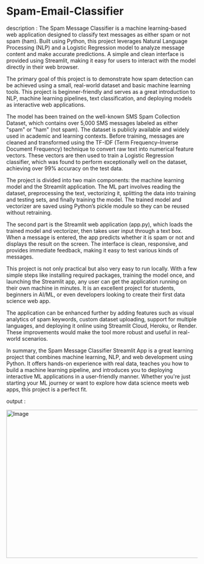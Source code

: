 # Spam-Email-Classifier
description :
The Spam Message Classifier is a machine learning-based web application designed to classify text messages as either spam or not spam (ham). Built using Python, this project leverages Natural Language Processing (NLP) and a Logistic Regression model to analyze message content and make accurate predictions. A simple and clean interface is provided using Streamlit, making it easy for users to interact with the model directly in their web browser.

The primary goal of this project is to demonstrate how spam detection can be achieved using a small, real-world dataset and basic machine learning tools. This project is beginner-friendly and serves as a great introduction to NLP, machine learning pipelines, text classification, and deploying models as interactive web applications.

The model has been trained on the well-known SMS Spam Collection Dataset, which contains over 5,000 SMS messages labeled as either "spam" or "ham" (not spam). The dataset is publicly available and widely used in academic and learning contexts. Before training, messages are cleaned and transformed using the TF-IDF (Term Frequency–Inverse Document Frequency) technique to convert raw text into numerical feature vectors. These vectors are then used to train a Logistic Regression classifier, which was found to perform exceptionally well on the dataset, achieving over 99% accuracy on the test data.

The project is divided into two main components: the machine learning model and the Streamlit application. The ML part involves reading the dataset, preprocessing the text, vectorizing it, splitting the data into training and testing sets, and finally training the model. The trained model and vectorizer are saved using Python’s pickle module so they can be reused without retraining.

The second part is the Streamlit web application (app.py), which loads the trained model and vectorizer, then takes user input through a text box. When a message is entered, the app predicts whether it is spam or not and displays the result on the screen. The interface is clean, responsive, and provides immediate feedback, making it easy to test various kinds of messages.

This project is not only practical but also very easy to run locally. With a few simple steps like installing required packages, training the model once, and launching the Streamlit app, any user can get the application running on their own machine in minutes. It is an excellent project for students, beginners in AI/ML, or even developers looking to create their first data science web app.

The application can be enhanced further by adding features such as visual analytics of spam keywords, custom dataset uploading, support for multiple languages, and deploying it online using Streamlit Cloud, Heroku, or Render. These improvements would make the tool more robust and useful in real-world scenarios.

In summary, the Spam Message Classifier Streamlit App is a great learning project that combines machine learning, NLP, and web development using Python. It offers hands-on experience with real data, teaches you how to build a machine learning pipeline, and introduces you to deploying interactive ML applications in a user-friendly manner. Whether you're just starting your ML journey or want to explore how data science meets web apps, this project is a perfect fit.

output :

<img width="1915" height="389" alt="Image" src="https://github.com/user-attachments/assets/19bd88b1-289c-4de5-9bb8-b41dccdcc26e" />
